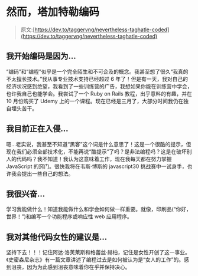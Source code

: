 # 然而，塔加特勒编码

> 原文:[https://dev.to/taggervng/nevertheless-taghatle-coded](https://dev.to/taggervng/nevertheless-taghatle-coded)

## 我开始编码是因为...

“编码”和“编程”似乎是一个完全陌生和不可企及的概念。我甚至想了很久“我真的不太擅长技术。”我从事专业技术支持已经超过 6 年了！但是有一天，我对自己的经济状况感到绝望，我看到了一些训练营的广告，我想如果你能在训练营中学会，也许我自己也能学会。我尝试了一个 Ruby on Rails 教程，出乎意料的有趣，并在 10 月份购买了 Udemy 上的一个课程。现在已经是三月了，大部分时间我仍在独自埋头苦干。

## 我目前正在入侵...

嗯...老实说，我甚至不知道“黑客”这个词是什么意思了！这是一个很酷的提示，但现在我们必须全部技术化，不能再说“酷提示”了吗？是非法编程吗？这是在破坏别人的代码吗？我不知道！我认为这意味着工作，现在我每天都在努力掌握 JavaScript 的窍门。很快我将在韦斯·博斯的 javascript30 挑战赛中一试身手，也许我会提出一些自己的想法。

## 我很兴奋...

学习我能做什么！知道我能做什么和学会如何做一样重要。就像，印刷品(“你好，世界！”)和编写一个功能程序或响应性 web 应用程序。

## 我对其他代码女性的建议是...

坚持下去！！！记住阿达·洛芙莱斯和格蕾丝·赫柏，记住是女性开创了这一事业。《史密森尼杂志》有一篇文章讲述了编程过去是如何被认为是“女人的工作”的。感到沮丧，因为为此感到沮丧意味着你在乎并保持决心。